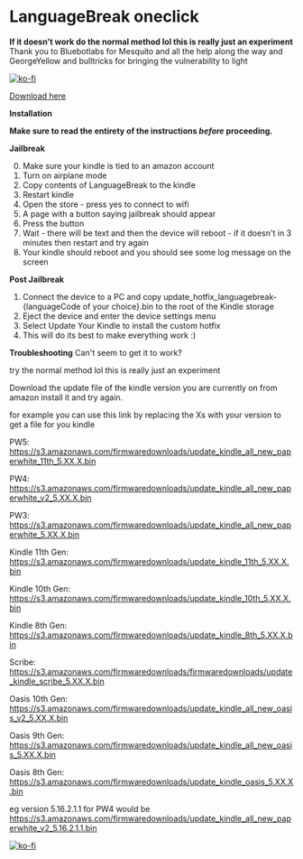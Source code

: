 # LanguageBreak oneclick

**If it doesn't work do the normal method lol this is really just an experiment**
Thank you to Bluebotlabs for Mesquito and all the help along the way and GeorgeYellow and bulltricks for bringing the vulnerability to light



[![ko-fi](https://ko-fi.com/img/githubbutton_sm.svg)](https://ko-fi.com/E1E1QLG4D)

[Download here](https://github.com/notmarek/LanguageBreak/releases/tag/one-click-testing)

**Installation**

**Make sure to read the entirety of the instructions *before* proceeding.**

**Jailbreak**

0. Make sure your kindle is tied to an amazon account
1. Turn on airplane mode
2. Copy contents of LanguageBreak to the kindle
3. Restart kindle
4. Open the store - press yes to connect to wifi
5. A page with a button saying jailbreak should appear
6. Press the button
7. Wait - there will be text and then the device will reboot - if it doesn't in 3 minutes then restart and try again
8. Your kindle should reboot and you should see some log message on the screen

**Post Jailbreak**

1. Connect the device to a PC and copy update_hotfix_languagebreak-{languageCode of your choice}.bin to the root of the Kindle storage
2. Eject the device and enter the device settings menu
3. Select Update Your Kindle to install the custom hotfix
4. This will do its best to make everything work :)

**Troubleshooting**
Can't seem to get it to work?

try the normal method lol this is really just an experiment

Download the update file of the kindle version you are currently on from amazon install it and try again.

for example you can use this link by replacing the Xs with your version to get a file for you kindle

PW5: https://s3.amazonaws.com/firmwaredownloads/update_kindle_all_new_paperwhite_11th_5.XX.X.bin

PW4: https://s3.amazonaws.com/firmwaredownloads/update_kindle_all_new_paperwhite_v2_5.XX.X.bin

PW3: https://s3.amazonaws.com/firmwaredownloads/update_kindle_all_new_paperwhite_5.XX.X.bin

Kindle 11th Gen: https://s3.amazonaws.com/firmwaredownloads/update_kindle_11th_5.XX.X.bin

Kindle 10th Gen: https://s3.amazonaws.com/firmwaredownloads/update_kindle_10th_5.XX.X.bin

Kindle 8th Gen: https://s3.amazonaws.com/firmwaredownloads/update_kindle_8th_5.XX.X.bin

Scribe: https://s3.amazonaws.com/firmwaredownloads/firmwaredownloads/update_kindle_scribe_5.XX.X.bin

Oasis 10th Gen: https://s3.amazonaws.com/firmwaredownloads/update_kindle_all_new_oasis_v2_5.XX.X.bin

Oasis 9th Gen: https://s3.amazonaws.com/firmwaredownloads/update_kindle_all_new_oasis_5.XX.X.bin

Oasis 8th Gen: https://s3.amazonaws.com/firmwaredownloads/update_kindle_oasis_5.XX.X.bin

eg version 5.16.2.1.1 for PW4 would be https://s3.amazonaws.com/firmwaredownloads/update_kindle_all_new_paperwhite_v2_5.16.2.1.1.bin

[![ko-fi](https://ko-fi.com/img/githubbutton_sm.svg)](https://ko-fi.com/E1E1QLG4D)
